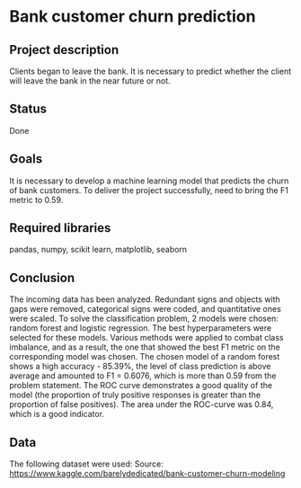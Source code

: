 # Bank customer churn prediction
## Project description
Clients began to leave the bank. It is necessary to predict whether the client will leave the bank in the near future or not. 
## Status
Done
## Goals
It is necessary to develop a machine learning model that predicts the churn of bank customers. To deliver the project successfully, need to bring the F1 metric to 0.59.
## Required libraries
pandas, numpy, scikit learn, matplotlib, seaborn
## Conclusion
The incoming data has been analyzed. Redundant signs and objects with gaps were removed, categorical signs were coded, and quantitative ones were scaled. To solve the classification problem, 2 models were chosen: random forest and logistic regression. The best hyperparameters were selected for these models. Various methods were applied to combat class imbalance, and as a result, the one that showed the best F1 metric on the corresponding model was chosen. The chosen model of a random forest shows a high accuracy - 85.39%, the level of class prediction is above average and amounted to F1 = 0.6076, which is more than 0.59 from the problem statement. The ROC curve demonstrates a good quality of the model (the proportion of truly positive responses is greater than the proportion of false positives). The area under the ROC-curve was 0.84, which is a good indicator.
## Data
The following dataset were used:
Source: https://www.kaggle.com/barelydedicated/bank-customer-churn-modeling
